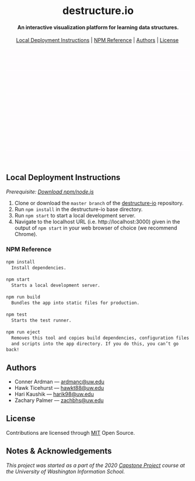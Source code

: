 <h1 align="center">destructure.io</h1>

<h4 align="center">An interactive visualization platform for learning data structures.</h4>

<p align="center">
  <a href="#local-deployment-instructions">Local Deployment Instructions</a>&nbsp;|&nbsp;<a href="#npm-reference">NPM Reference</a>&nbsp;|&nbsp;<a href="#authors">Authors</a>&nbsp;|&nbsp;<a href="#license">License</a>&nbsp;
</p>

<div align="center"><img src="assets/destructure.gif"/></div>

## Local Deployment Instructions

*Prerequisite: [Download npm/node.js](https://www.npmjs.com/get-npm)*

1. Clone or download the `master branch` of the [destructure-io](https://github.com/hawkticehurst/destructure-io) repository.
2. Run `npm install` in the destructure-io base directory.
3. Run `npm start` to start a local development server. 
4. Navigate to the localhost URL (i.e. http://localhost:3000) given in the output of `npm start` in your web browser of choice (we recommend Chrome).

### NPM Reference
```
npm install
  Install dependencies.

npm start
  Starts a local development server.

npm run build
  Bundles the app into static files for production.

npm test
  Starts the test runner.

npm run eject
  Removes this tool and copies build dependencies, configuration files
  and scripts into the app directory. If you do this, you can’t go back!
```

## Authors
* Conner Ardman –– [ardmanc@uw.edu](mailto:ardmanc@uw.edu)
* Hawk Ticehurst –– [hawkt88@uw.edu](mailto:hawkt88@uw.edu)
* Hari Kaushik –– [harik98@uw.edu](mailto:harik98@uw.edu)
* Zachary Palmer –– [zachbhs@uw.edu](mailto:zachbhs@uw.edu)

## License
Contributions are licensed through [MIT](LICENSE) Open Source.

## Notes & Acknowledgements
_This project was started as a part of the 2020 [Capstone Project](https://ischool.uw.edu/capstone) course at the University of Washington Information School._
